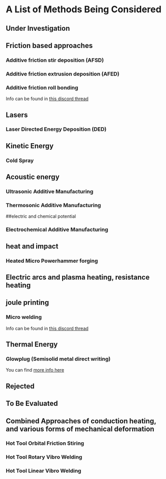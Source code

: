 # A List of Methods Being Considered

## Under Investigation

## Friction based approaches
### Additive friction stir deposition (AFSD)
### Additive friction extrusion deposition (AFED)
### Additive friction roll bonding
Info can be found in [this discord thread](https://discord.com/channels/1028060441273958510/1254838510683426998)

## Lasers
### Laser Directed Energy Deposition (DED)

## Kinetic Energy
### Cold Spray 

## Acoustic energy
### Ultrasonic Additive Manufacturing
### Thermosonic Additive Manufacturing

##electric and chemical potential
### Electrochemical Additive Manufacturing

## heat and impact
### Heated Micro Powerhammer forging

## Electric arcs and plasma heating, resistance heating
## joule printing
### Micro welding
Info can be found in [this discord thread](https://discord.com/channels/1028060441273958510/1232359803163119667)

## Thermal Energy
### Glowplug (Semisolid metal direct writing)
You can find [more info here](https://dailyrotoforge.blogspot.com/)

## Rejected

## To Be Evaluated

## Combined Approaches of conduction heating, and various forms of mechanical deformation
### Hot Tool Orbital Friction Stiring
### Hot Tool Rotary Vibro Welding
### Hot Tool Linear Vibro Welding
